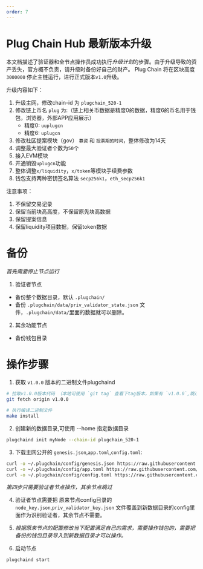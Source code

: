 ```yaml
---
order: 7
---
```


# Plug Chain Hub 最新版本升级

本文档描述了验证器和全节点操作员成功执行*升级计划*的步骤。由于升级导致的资产丢失，官方概不负责，请升级时备份好自己的财产。
Plug Chain 将在区块高度 `3000000` 停止主链运行，进行正式版本`v1.0`升级。


升级内容如下：
1. 升级主网，修改chain-id 为 `plugchain_520-1`
2. 修改链上币名 `plug` 为:（链上相关币数据是精度0的数据，精度6的币名用于钱包，浏览器，外部APP应用展示）
   - 精度0:  `uuplugcn`
   - 精度6:  `uplugcn`
3. 修改社区提案模块（gov） `募资` 和 `投票期的时间`，整体修改为14天
4. 调整最大验证者个数为`50`个
5. 接入EVM模块
6. 开通销毁`uplugcn`功能
7. 整体调整`x/liquidity`，`x/token`等模块手续费参数
8. 钱包支持两种密钥签名算法 `secp256k1`，`eth_secp256k1`

注意事项：
1. 不保留交易记录
2. 保留当前块高高度，不保留原先块高数据
3. 保留提案信息
4. 保留liquidity项目数据，保留token数据 




# 备份

*首先需要停止节点运行*

1. 验证者节点
 - 备份整个数据目录，默认 `.plugchain/`
 - 备份 `.plugchain/data/priv_validator_state.json` 文件，`.plugchain/data/`里面的数据就可以删除。
 
2. 其余功能节点
 - 备份钱包目录


# 操作步骤 

1. 获取 `v1.0.0` 版本的二进制文件plugchaind

```bash
# 拉取v1.0.0版本代码 （本地可使用 `git tag` 查看下tag版本，如果有 `v1.0.0`,跳过此步骤）
git fetch origin v1.0.0

# 执行编译二进制文件
make install

```

2. 创建新的数据目录,可使用 --home 指定数据目录

```bash
plugchaind init myNode --chain-id plugchain_520-1
```

3. 下载主网公开的 `genesis.json`,`app.toml`,`config.toml`:


```bash 
curl -o ~/.plugchain/config/genesis.json https://raw.githubusercontent.com/oracleNetworkProtocol/plugchain/main/mainnet/v1/genesis.json
curl -o ~/.plugchain/config/app.toml https://raw.githubusercontent.com/oracleNetworkProtocol/plugchain/main/mainnet/v1/app.toml
curl -o ~/.plugchain/config/config.toml https://raw.githubusercontent.com/oracleNetworkProtocol/plugchain/main/mainnet/v1/config.toml
```

*第四步只需要验证者节点操作，其余节点跳过*

4. 验证者节点需要把 原来节点config目录的 `node_key.json`,`priv_validator_key.json` 文件覆盖到新数据目录的config里面作为识别验证者，其余节点不需要。

5. *根据原来节点的配置修改当下配置满足自己的需求，需要操作钱包的，需要把备份的钱包目录导入到新数据目录才可以操作。*


6. 启动节点

```bash
plugchaind start
```


